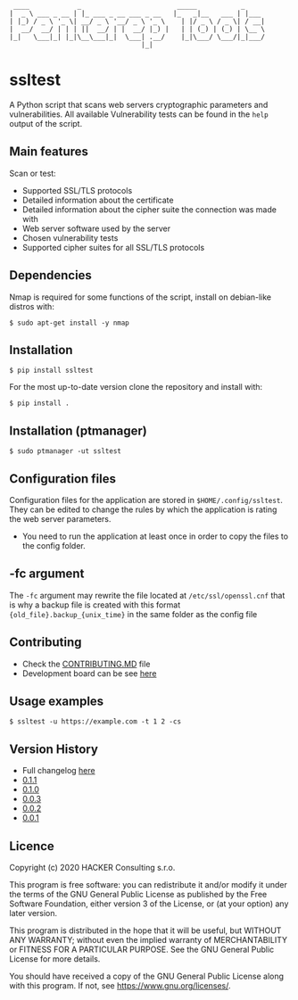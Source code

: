 ```
 ____            _                        _____           _
|  _ \ ___ _ __ | |_ ___ _ __ ___ _ __   |_   _|__   ___ | |___
| |_) / _ \ '_ \| __/ _ \ '__/ _ \ '_ \    | |/ _ \ / _ \| / __|
|  __/  __/ | | | ||  __/ | |  __/ |_) |   | | (_) | (_) | \__ \
|_|   \___|_| |_|\__\___|_|  \___| .__/    |_|\___/ \___/|_|___/
                                 |_|
```

# ssltest

A Python script that scans web servers cryptographic parameters and vulnerabilities. All available Vulnerability tests
can be found in the `help` output of the script.

## Main features

Scan or test:

- Supported SSL/TLS protocols
- Detailed information about the certificate
- Detailed information about the cipher suite the connection was made with
- Web server software used by the server
- Chosen vulnerability tests
- Supported cipher suites for all SSL/TLS protocols

## Dependencies

Nmap is required for some functions of the script, install on debian-like distros with:

```shell
$ sudo apt-get install -y nmap
```

## Installation

```shell
$ pip install ssltest
```

For the most up-to-date version clone the repository and install with:

```shell
$ pip install .
```

## Installation (ptmanager)

```shell
$ sudo ptmanager -ut ssltest
```

## Configuration files
Configuration files for the application are stored in `$HOME/.config/ssltest`. They can be edited to change the rules by
which the application is rating the web server parameters.
- You need to run the application at least once in order to copy the files to the config folder.

## -fc argument

The `-fc` argument may rewrite the file located at `/etc/ssl/openssl.cnf` that is why a backup file is created with this
format `{old_file}.backup_{unix_time}` in the same folder as the config file

## Contributing
- Check the [CONTRIBUTING.MD](CONTRIBUTING.md) file
- Development board can be see [here](https://trello.com/b/7XxY6gFy/ssltest)

## Usage examples

```
$ ssltest -u https://example.com -t 1 2 -cs
```

## Version History

* Full changelog [here](/CHANGELOG.md)
* [0.1.1](https://github.com/SamoKopecky/ssltest/releases/tag/v0.1.1)
* [0.1.0](https://github.com/SamoKopecky/ssltest/releases/tag/v0.1.0)
* [0.0.3](https://github.com/SamoKopecky/ssltest/releases/tag/v0.0.3)
* [0.0.2](https://github.com/SamoKopecky/ssltest/releases/tag/v0.0.2)
* [0.0.1](https://github.com/SamoKopecky/ssltest/releases/tag/v0.0.1)

## Licence

Copyright (c) 2020 HACKER Consulting s.r.o.

This program is free software: you can redistribute it and/or modify it under the terms of the GNU General Public
License as published by the Free Software Foundation, either version 3 of the License, or
(at your option) any later version.

This program is distributed in the hope that it will be useful, but WITHOUT ANY WARRANTY; without even the implied
warranty of MERCHANTABILITY or FITNESS FOR A PARTICULAR PURPOSE. See the GNU General Public License for more details.

You should have received a copy of the GNU General Public License along with this program. If not,
see <https://www.gnu.org/licenses/>.
